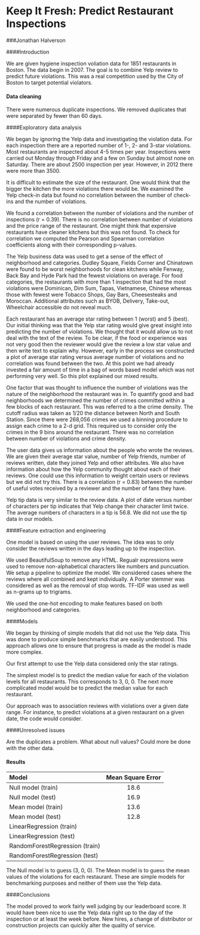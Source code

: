 # Keep It Fresh: Predict Restaurant Inspections

###Jonathan Halverson

####Introduction

We are given hygiene inspection voliation data for 1851 restaurants in Boston. The data begin in 2007. The goal is to combine Yelp review to predict future violations. This was a real competition used by the City of Boston to target potential violators.

#### Data cleaning

There were numerous duplicate inspections. We removed duplicates that were
separated by fewer than 60 days.

####Exploratory data analysis

We began by ignoring the Yelp data and investigating the violation data. For each inspection
there are a reported number of 1-, 2- and 3-star violations.
Most restaurants are inspected about 4-5 times per year.
Inspections were carried out Monday through Friday and a few on Sunday
but almost none on Saturday. There are about 2500 inspection per year.
However, in 2012 there were more than 3500.

It is difficult to estimate the size of the restaurant. One would think that
the bigger the kitchen the more violations there would be. We examined
the Yelp check-in data but found no correlation between the number
of check-ins and the number of violations.

We found a correlation between the number of violations and the number of inspections (r = 0.39). There
is no correlation between number of violations and the price range of the restaurant. One might
think that expensive restaurants have cleaner kitchens but this was not found. To check
for correlation we computed the Pearson and Spearman correlation coefficients along with their
corresponding p-values.

The Yelp business data was used to get a sense of the effect of neighborhood and categories.
Dudley Square, Fields Corner and Chinatown were found to be worst neighborhoods for
clean kitchens while Fenway, Back Bay and Hyde Park had the fewest violations on average.
For food categories, the restaurants with more than 1 inspection that had the most violations were
Dominican, Dim Sum, Tapas, Vietnamese, Chinese whereas those with fewest were
Tobacco Shops, Gay Bars, Cheesesteaks and Moroccan.
Additional attributes such as BYOB, Delivery, Take-out, Wheelchair accessible do not
reveal much.

Each restaurant has an average star rating between 1 (worst) and 5 (best).
Our initial thinking was that the Yelp star rating would give great insight into predicting
the number of violations. We thought that it would allow us to not deal with the text of the
review. To be clear, if the food or experience was not very good then the reviewer would give
the review a low star value and then write text to explain why.
However, early in the process we constructed a plot of average
star rating versus average number of violations and no correlation was found between
the two. At this point we had already invested a fair amount of time in a bag of words
based model which was not performing very well. So this plot explained our mixed results.

One factor that was thought to influence the number of violations was the nature of the
neighborhood the restaurant was in. To quantify good and bad neighborhoods we determined
the number of crimes committed within a few blocks of each restaurant. This was referred
to a the crime density. The cutoff radius was taken as
1/20 the distance between North and South Station. Since there were 268,056 crimes
we used a binning procedure to assign each crime to a 2-d grid. This required us to
consider only the crimes in the 9 bins around the restaurant.
There was no correlation between number of violations and crime density.

The user data gives us information about the people who wrote the reviews. We are given
their average star value, number of Yelp friends, number of reviews written,
date they joined Yelp and other attributes. We also have information about how the Yelp
community thought about each of their reviews. One could use this information to
weight certain users or reviews but we did not try this. There is a correlation (r = 0.83)
between the number of useful votes received by a reviewer and the number of
fans they have.

Yelp tip data is very similar to the review data. A plot of date versus number of
characters per tip indicates that Yelp change their character limit twice. The average
numbers of characters in a tip is 56.8. We did not use the tip data in our models.

####Feature extraction and engineering

One model is based on using the user reviews. The idea was to only consider
the reviews written in the days leading up to the inspection.

We used BeautifulSoup to remove any HTML. Regualr expressions were used to
remove non-alphabetical characters like numbers and puncuation. We setup
a pipeline to optimize the model. We considered cases where the reviews
where all combined and kept individually. A Porter stemmer was considered
as well as the removal of stop words. TF-IDF was used as well as
n-grams up to trigrams. 

We used the one-hot encoding to make features based on both neighborhood
and categories.

####Models

We began by thinking of simple models that did not use the Yelp data. This was done to produce simple benchmarks that are easily understood. This approach allows one to ensure that progress is made as the model is made more complex.

Our first attempt to use the Yelp data considered only the star ratings.

The simplest model is to predict the median value for each of the violation levels for all restaurants. This corresponds to 3, 0, 0. The next more complicated model would be to predict the median value for each restaurant. 

Our approach was to association reviews with violations over a given date range. For instance, to predict violations at
a given restaurant on a given date, the code would consider.

####Unresolved issues

Are the duplicates a problem. What about null values? Could more be done with the other data.

#### Results

| Model | Mean Square Error |
|:---------|:-----------:|
|Null model (train) | 18.6  |
|Null model (test) | 16.9  |
|Mean model (train) | 13.6  |
|Mean model (test) | 12.8  | 
|LinearRegression (train) | |
|LinearRegression (test) | |
|RandomForestRegression (train) | |
|RandomForestRegression (test) | |

The Null model is to guess (3, 0, 0). The Mean model is to guess the mean values of the violations for each
restaurant. These are simple models for benchmarking purposes and neither of them use the Yelp data.

####Conclusions

The model proved to work fairly well judging by our leaderboard score. It would have been nice to use the Yelp data right up to the day of the inspection or at least the week before. New hires, a change of distributor or construction projects can quickly alter the quality of service.
